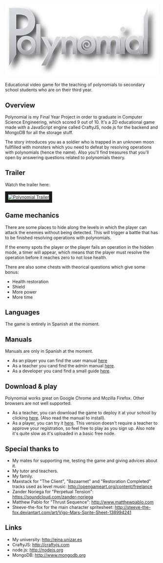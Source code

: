 ![alt text](https://raw.githubusercontent.com/adambarreiro/Polynomial/master/public/assets/img/logo.png "Polynomial")

Educational video game for the teaching of polynomials to secondary school students who are on their third year.

Overview
-------------------------

Polynomial is my Final Year Project in order to graduate in Computer Science Engineering, which scored 9 out of 10. It's a 2D educational game made with a JavaScript engine called CraftyJS, node.js for the backend and MongoDB for all the storage stuff.

The story introduces you as a soldier who is trapped in an unknown moon fullfilled with monsters which you need to defeat by resolving operations with polynomials (hence the name). Also you'll find treasures that you'll open by answering questions related to polynomials theory.

Trailer
-------------------------

Watch the trailer here:

<a href="http://www.youtube.com/watch?feature=player_embedded&v=sVaUWOTfE7o" target="_blank"><img src="http://img.youtube.com/vi/sVaUWOTfE7o/0.jpg" alt="Polynomial Trailer" width="240" height="180" border="10" /></a>

Game mechanics
-------------------------

There are some places to hide along the levels in which the player can attack the enemies without being detected. This
will trigger a battle that has to be finished resolving operations with polynomials.

If the enemy spots the player or the player fails an operation in the hidden mode, a timer will appear, which means that the player must resolve the operation before it reaches zero to not lose health.

There are also some chests with theorical questions which give some bonus:
* Health restoration
* Shield
* More power
* More time

Languages
-------------------------

The game is entirely in Spanish at the moment.

Manuals
-------------------------

Manuals are only in Spanish at the moment.

* As an player you can find the user manual [here](https://github.com/adambarreiro/Polynomial/blob/master/manuals/es_ES/alumno.pdf?raw=true)
* As a teacher you cand find the admin manual [here](https://github.com/adambarreiro/Polynomial/blob/master/manuals/es_ES/profesor.pdf?raw=true).
* As a developer you cand find a small guide [here](https://github.com/adambarreiro/Polynomial/blob/master/manuals/es_ES/desarrollador.pdf?raw=true).

Download & play
-------------------------
Polynomial works great on Google Chrome and Mozilla Firefox. Other browsers are not well supported.

* As a teacher, you can download the game to deploy it at your school by clicking [here](https://github.com/adambarreiro/Polynomial/releases). (Also read the manual to install).
* As a player, you can try it [here](http://poly-deploy.herokuapp.com). This version doesn't require a teacher to approve your registration, so feel free to play as you sign up. Also note it's quite slow as it's uploaded in a basic free node.

Special thanks to
-------------------------
- My mates for supporting me, testing the game and giving advices about it.
- My tutor and teachers.
- My family.
- Maxstack for "The Client", "Bazaarnet" and "Restoration Completed" tracks used as level music: http://opengameart.org/content/freelance
- Zander Noriega for "Perpetual Tension": https://soundcloud.com/zander-noriega
- Matthew Pablo for "Thrust Sequence": http://www.matthewpablo.com
- Steeve-the-fox for the main character spritesheet: http://steeve-the-fox.deviantart.com/art/Vigo-Mars-Sprite-Sheet-138994241

Links
-------------------------
- My university: http://eina.unizar.es
- CraftyJS: http://craftyjs.com
- node.js: http://nodejs.org
- MongoDB: http://www.mongodb.org
